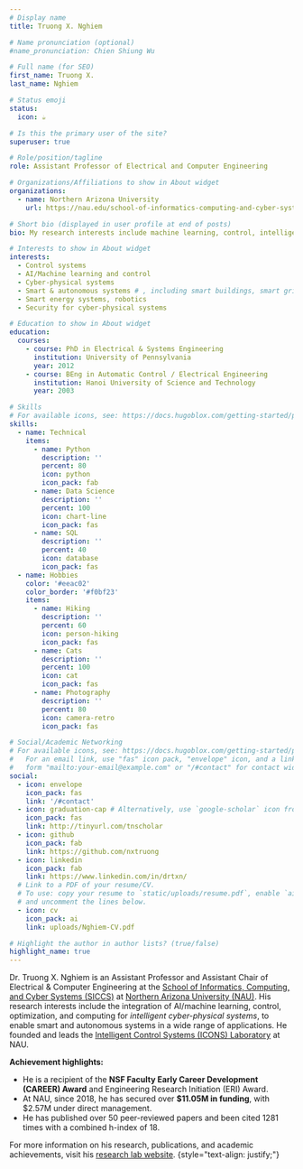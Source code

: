 ```yaml
---
# Display name
title: Truong X. Nghiem

# Name pronunciation (optional)
#name_pronunciation: Chien Shiung Wu

# Full name (for SEO)
first_name: Truong X.
last_name: Nghiem

# Status emoji
status:
  icon: ☕️

# Is this the primary user of the site?
superuser: true

# Role/position/tagline
role: Assistant Professor of Electrical and Computer Engineering

# Organizations/Affiliations to show in About widget
organizations:
  - name: Northern Arizona University
    url: https://nau.edu/school-of-informatics-computing-and-cyber-systems/

# Short bio (displayed in user profile at end of posts)
bio: My research interests include machine learning, control, intelligent cyber-physical systems, and smart and autonomous systems.

# Interests to show in About widget
interests:
  - Control systems
  - AI/Machine learning and control
  - Cyber-physical systems
  - Smart & autonomous systems # , including smart buildings, smart grids, robots
  - Smart energy systems, robotics
  - Security for cyber-physical systems

# Education to show in About widget
education:
  courses:
    - course: PhD in Electrical & Systems Engineering
      institution: University of Pennsylvania
      year: 2012
    - course: BEng in Automatic Control / Electrical Engineering
      institution: Hanoi University of Science and Technology
      year: 2003

# Skills
# For available icons, see: https://docs.hugoblox.com/getting-started/page-builder/#icons
skills:
  - name: Technical
    items:
      - name: Python
        description: ''
        percent: 80
        icon: python
        icon_pack: fab
      - name: Data Science
        description: ''
        percent: 100
        icon: chart-line
        icon_pack: fas
      - name: SQL
        description: ''
        percent: 40
        icon: database
        icon_pack: fas
  - name: Hobbies
    color: '#eeac02'
    color_border: '#f0bf23'
    items:
      - name: Hiking
        description: ''
        percent: 60
        icon: person-hiking
        icon_pack: fas
      - name: Cats
        description: ''
        percent: 100
        icon: cat
        icon_pack: fas
      - name: Photography
        description: ''
        percent: 80
        icon: camera-retro
        icon_pack: fas

# Social/Academic Networking
# For available icons, see: https://docs.hugoblox.com/getting-started/page-builder/#icons
#   For an email link, use "fas" icon pack, "envelope" icon, and a link in the
#   form "mailto:your-email@example.com" or "/#contact" for contact widget.
social:
  - icon: envelope
    icon_pack: fas
    link: '/#contact'
  - icon: graduation-cap # Alternatively, use `google-scholar` icon from `ai` icon pack
    icon_pack: fas
    link: http://tinyurl.com/tnscholar
  - icon: github
    icon_pack: fab
    link: https://github.com/nxtruong
  - icon: linkedin
    icon_pack: fab
    link: https://www.linkedin.com/in/drtxn/
  # Link to a PDF of your resume/CV.
  # To use: copy your resume to `static/uploads/resume.pdf`, enable `ai` icons in `params.yaml`,
  # and uncomment the lines below.
  - icon: cv
    icon_pack: ai
    link: uploads/Nghiem-CV.pdf

# Highlight the author in author lists? (true/false)
highlight_name: true
---
```


Dr. Truong X. Nghiem is an Assistant Professor and Assistant Chair of Electrical & Computer Engineering at the [School of Informatics, Computing, and Cyber Systems (SICCS)](https://nau.edu/school-of-informatics-computing-and-cyber-systems) at [Northern Arizona University (NAU)](https://nau.edu).  His research interests include the integration of AI/machine learning, control, optimization, and computing for *intelligent cyber-physical systems*, to enable smart and autonomous systems in a wide range of applications.  He founded and leads the [Intelligent Control Systems (ICONS) Laboratory](https://nxtlab.org) at NAU.

**Achievement highlights:**
- He is a recipient of the **NSF Faculty Early Career Development (CAREER) Award** and Engineering Research Initiation (ERI) Award.
- At NAU, since 2018, he has secured over **$11.05M in funding**, with $2.57M under direct management.
- He has published over 50 peer-reviewed papers and been cited 1281 times with a combined h-index of 18.

For more information on his research, publications, and academic achievements, visit his [research lab website](https://nxtlab.org).
{style="text-align: justify;"}

